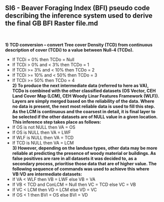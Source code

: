 ## SI6 - Beaver Foraging Index (BFI) pseudo code describing the inference system used to derive the final GB BFI Raster file.md
<br/>

**1)	TCD conversion – convert Tree cover Density (TCD) from continuous description of cover (TCDi) to a value between Null-4 (TCDo).**
*	If TCDi  = 0% then TCDo = Null
*	If TCDi  > 0%  and < 3% then TCDo = 1
*	If TCDi  >= 3%  and < 10% then TCDo = 2
*	If TCDi  >= 10%  and < 50% then TCDo = 3
*	If TCDi  >= 50%  then TCDo = 4 <br/>
**2)	To produce the next intermediate data (referred to here as VA), TCDo is combined with the other classified datasets (OS Vector, CEH Land Cover Map (LCM), CEH Woody Linar Features Framework (WLF)). Layers are simply merged based on the reliability of the data. Where no data is present, the next most reliable data is used to fill this step. As the LCM is continuous and the coarsest in detail, it is final layer to be selected if the other datasets are of NULL value in a given location. This inference step takes place as follows:**
*	If OS is not NULL then VA = OS
*	If OS is NULL then VA = LWF
*	If WLF is NULL then VA = TCD
*	If TCD is NULL then VA = LCM <br/>
**3)	However, depending on the landuse types, other data may be more reliable at predicting the presence of woody material or buildings. As false positives are rare in all datasets it was decided to, as a secondary process, prioritise those data that are of higher value. The following sequence of commands was used to achieve this where VB:VD are intermediate datasets:**
*	If VA < WLF then VB = LWF else VB = VA
*	If VB < TCD and ConLCM = Null then VC = TCD else VC = VB
*	If VC < LCM then VD = LCM else VD = VC
*	If OS < 1 then BVI = OS else BVI = VD
